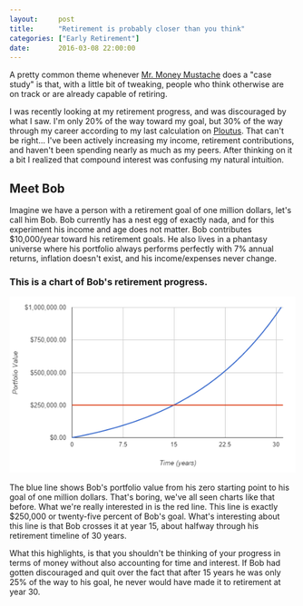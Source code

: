 ```yaml
---
layout:     post
title:      "Retirement is probably closer than you think"
categories: ["Early Retirement"]
date:       2016-03-08 22:00:00
---
```


A pretty common theme whenever [Mr. Money Mustache](http://www.mrmoneymustache.com/) does a "case study" is that, with a little bit of tweaking, people who think otherwise are on track or are already capable of retiring.

I was recently looking at my retirement progress, and was discouraged by what I saw.  I'm only 20% of the way toward my goal, but 30% of the way through my career according to my last calculation on [Ploutus](http://ploutus.com/fire-when-ready/).  That can't be right... I've been actively increasing my income, retirement contributions, and haven't been spending nearly as much as my peers.  After thinking on it a bit I realized that compound interest was confusing my natural intuition.

## Meet Bob

Imagine we have a person with a retirement goal of one million dollars, let's call him Bob.  Bob currently has a nest egg of exactly nada, and for this experiment his income and age does not matter.  Bob contributes $10,000/year toward his retirement goals. He also lives in a phantasy universe where his portfolio always performs perfectly with 7% annual returns, inflation doesn't exist, and his income/expenses never change.

### This is a chart of Bob's retirement progress.

![Bob's retirement progress](/images/retirement-progress.png)

The blue line shows Bob's portfolio value from his zero starting point to his goal of one million dollars.  That's boring, we've all seen charts like that before.  What we're really interested in is the red line.  This line is exactly $250,000 or twenty-five percent of Bob's goal.  What's interesting about this line is that Bob crosses it at year 15, about halfway through his retirement timeline of 30 years.

What this highlights, is that you shouldn't be thinking of your progress in terms of money without also accounting for time and interest.  If Bob had gotten discouraged and quit over the fact that after 15 years he was only 25% of the way to his goal, he never would have made it to retirement at year 30.
